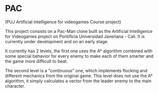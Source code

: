 # PAC
(PUJ Artificial intelligence for videogames Course project)

This project consists on a Pac-Man clone built as the Artificial Intelligence for Videogames project on Pontificia Universidad Javeriana - Cali. It is currently under development and on an early stage.

It currently has 2 levels, the first one uses the A* algorithm combined with some special behavior for every enemy to make each of them smarter and the game more difficult to beat.

The second level is a "continuous" one, which implements flocking and different mechanics from the original game. This level does not use the A* algorithm, it simply calculates a vector from the leader enemy to the main character.
